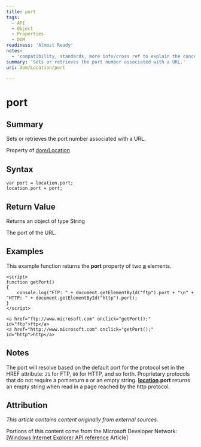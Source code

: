 ```yaml
---
title: port
tags:
  - API
  - Object
  - Properties
  - DOM
readiness: 'Almost Ready'
notes:
  - 'compatibility, standards, more info/cross ref to explain the concept of "port"'
summary: 'Sets or retrieves the port number associated with a URL.'
uri: dom/Location/port

---
```

# port

## Summary

Sets or retrieves the port number associated with a URL.

<span data-meta="applies_to" data-type="key">Property of <span data-type="value">[dom/Location](/dom/Location)</span></span>

## Syntax

``` {.js}
var port = location.port;
location.port = port;
```

## Return Value

<span data-meta="return" data-type="key">Returns an object of type <span data-type="value">String</span></span>

The port of the URL.

## Examples

This example function returns the **port** property of two [**a**](/html/elements/a) elements.

``` {.html}
<script>
function getPort()
{
    console.log("FTP: " + document.getElementById("ftp").port + "\n" + "HTTP: " + document.getElementById("http").port);
}
</script>

<a href="ftp://www.microsoft.com" onclick="getPort();" id="ftp">ftp</a>
<a href="http://www.microsoft.com" onclick="getPort();" id="http">http</a>
```

## Notes

The port will resolve based on the default port for the protocol set in the HREF attribute: `21` for FTP, `80` for HTTP, and so forth. Proprietary protocols that do not require a port return `0` or an empty string. [**location**](/dom/Location).**port** returns an empty string when read in a page reached by the http protocol.

## Attribution

*This article contains content originally from external sources.*

Portions of this content come from the Microsoft Developer Network: [[Windows Internet Explorer API reference](http://msdn.microsoft.com/en-us/library/ie/hh828809%28v=vs.85%29.aspx) Article]

